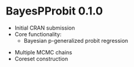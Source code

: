 # BayesPProbit 0.1.0

* Initial CRAN submission
* Core functionality:
  - Bayesian p-generalized probit regression
- Multiple MCMC chains
- Coreset construction
